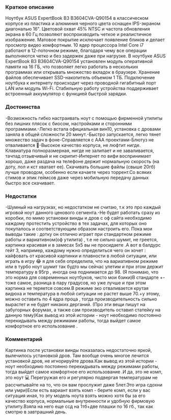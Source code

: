 ### **Краткое описание**
Ноутбук ASUS ExpertBook B3 B3604CVA-Q90154 в классическом корпусе из пластика и алюминия черного цвета оснащен IPS-экраном диагональю 16". Цветовой охват 45% NTSC и частота обновления экрана в 60 Гц позволяют воспроизводить четкое и реалистичное изображение. Матовое покрытие исключает появление бликов и делает просмотр видео комфортным. 10 ядер процессора Intel Core i7 работают в 12-поточном режиме, благодаря чему все операции выполняются четко и без задержек даже при нагрузке.  В ноутбуке ASUS ExpertBook B3 B3604CVA-Q90154 установлен модуль оперативной памяти на 16 ГБ, что позволяет легко работать в нескольких программах или открывать множество вкладок в браузере. Хранение файлов обеспечивает SSD-накопитель объемом 1 ТБ. Подключение ноутбука к интернету происходит через проводной гигабитный порт LAN или модуль Wi-Fi. Стабильную работу устройства поддерживает встроенный аккумулятор с функцией быстрой зарядки.

### **Достоинства**
-Возможность гибко настраивать ноут с помощью фирменной утилиты без лишних плясок с биосом, настройками и сторонними программами.-Легко встала официальная вин10, установка с дровами заняла в общей сложности 20 минут.-Быстро запускается, легко тянет множество задач в фоне-Справляется с ААА проектами-Блютуз не отваливается 🤷-Высокое качество корпуса, не люфтит нигде. Клавиатура полноразмерная, нигде не залипает и не заваливается, тачпад отзывчивый и не скрипит-Интернет по вифи воспринимает хорошо, даже раздача на телефоне держит нормальную скорость (на доту, лол и кст хватает ее). Скачивать большие файлы (свыше 20гб) лучше проводом, особенно если качаете через торрент.Со всяких стимов и эпик геймсов даже через мобильную передачу данных быстро все скачивает.

### **Недостатки**
-Шумный на нагрузках, но недостатком не считаю, т.к это про каждый игровой ноут данного ценового сегмента.-Не будет работать сразу из коробки, по мимо установки винды и дров с оф сайта необходимо каждому протестить устройство в тех задачах, для которых оно покупалось и соответствующим образом настроить его. Пока мои выводы такие : дотку он отлично играет при стандартном режиме работы и вариативном(оф утилита) , т.е не сильно шумит, не греется, картинка красивая и в замесах 5х5 вы не просидаете .А вот в балдурс гейт 3, например, каждому нужно определиться чего он хочет : кайфовать от красивой картинки и плавности в любой ситуации, или играть в игру 😂 я для себя определила, что на вариативном режиме или в турбо ноут шумит так будто мы сейчас улетим и при этом держит температуру в 95гр , иногда она поднимается до 98. (Я понимаю, что это норма для современных ноутбуков, чисто мои бзики)В стандарте +- тоже самое, разница в пару градусов, но уже лучше и при этом картинка не теряется совсем.В режиме эко отваливается крутая видюха и температура в любой ситуации не растет выше 70.+у этому, можно оставить по 4 ядра проца , тогда производительность сильно вырастет и не будет никаких дерганий. (Про эти вещи пишут на забугорных форумах, а также сам производитель оставил статейку на данную тему)Как вывод из этой истории - ноут необходимо постоянно перекидывать между режимами работы, тогда выйдет самое комфортное его использование .

### **Комментарий**
Картинка после установки винды показалась недостаточно яркой, вылечилось установкой дров. Там вообще очень многое лечится установкой дров, не игнорируйте дрова.Как вывод из этой истории - ноут необходимо постоянно перекидывать между режимами работы, тогда выйдет самое комфортное его использование .И да, это не комп, это ноут 💻 Перегружая его и регулярно подвергая температурам не рассчитывайте на то, что он вам прослужит даже 5лет.Это игра сдохни или умри)Если есть вариант взять комп - берите комп, если у вас ситуация иная, то эту модель ноута взять можно хотя бы за его качество корпуса, нормальные внутренности и удобную фирмовую утилиту.Взяла на него еще ссд на 1тб+две плашки по 16 гб., так как смотрю в завтрашний день.
